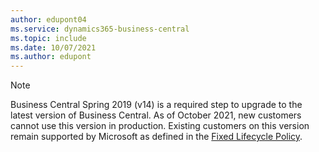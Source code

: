 ```yaml
---
author: edupont04
ms.service: dynamics365-business-central
ms.topic: include
ms.date: 10/07/2021
ms.author: edupont
---
```

> [!NOTE]
> Business Central Spring 2019 (v14) is a required step to upgrade to the latest version of Business Central. As of October 2021, new customers cannot use this version in production. Existing customers on this version remain supported by Microsoft as defined in the [Fixed Lifecycle Policy](/lifecycle/products/dynamics-365-business-central-onpremises-fixed-policy).  
